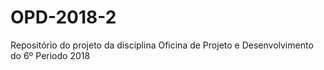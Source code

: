 # OPD-2018-2
Repositório do projeto da disciplina Oficina de Projeto e Desenvolvimento do 6º Periodo 2018
